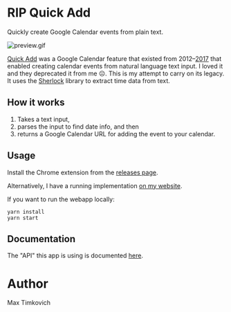 # RIP Quick Add

Quickly create Google Calendar events from plain text.

![preview.gif](https://raw.githubusercontent.com/mtimkovich/rip_quick_add/main/preview.gif)

[Quick Add][article] was a Google Calendar feature that existed from 2012–[2017][rip] that enabled creating calendar events from natural language text input. I loved it and they deprecated it from me ☹️. This is my attempt to carry on its legacy. It uses the [Sherlock][sherlock] library to extract time data from text.

## How it works

1. Takes a text input,
2. parses the input to find date info, and then
3. returns a Google Calendar URL for adding the event to your calendar.

## Usage

Install the Chrome extension from the [releases page][releases].

Alternatively, I have a running implementation [on my website][max].

If you want to run the webapp locally:

```
yarn install
yarn start
```

## Documentation

The "API" this app is using is documented [here][docs].

# Author

Max Timkovich

[article]: https://gsuitetips.com/tips/calendar/use-quick-add-to-speed-up-google-calendar-entries/
[docs]: https://github.com/InteractionDesignFoundation/add-event-to-calendar-docs/blob/main/services/google.md#google
[max]: https://timkovi.ch/rip_quick_add
[sherlock]: https://github.com/neilgupta/Sherlock#readme
[rip]: https://joshdance.medium.com/i-miss-google-cal-quick-add-d4beee62fd27
[releases]: https://github.com/mtimkovich/rip_quick_add/releases
